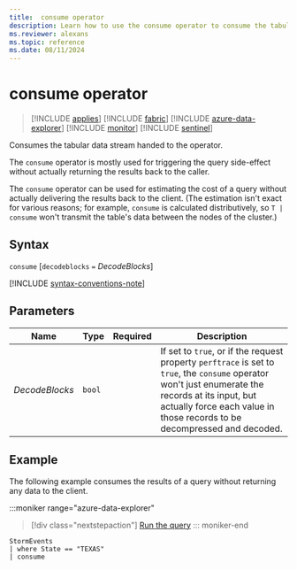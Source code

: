 ```yaml
---
title:  consume operator
description: Learn how to use the consume operator to consume the tabular data stream handed to the operator.
ms.reviewer: alexans
ms.topic: reference
ms.date: 08/11/2024
---
```

# consume operator

> [!INCLUDE [applies](../includes/applies-to-version/applies.md)] [!INCLUDE [fabric](../includes/applies-to-version/fabric.md)] [!INCLUDE [azure-data-explorer](../includes/applies-to-version/azure-data-explorer.md)] [!INCLUDE [monitor](../includes/applies-to-version/monitor.md)] [!INCLUDE [sentinel](../includes/applies-to-version/sentinel.md)]

Consumes the tabular data stream handed to the operator.

The `consume` operator is mostly used for triggering the query side-effect without actually returning
the results back to the caller.

The `consume` operator can be used for estimating the
cost of a query without actually delivering the results back to the client.
(The estimation isn't exact for various reasons; for example, `consume`
is calculated distributively, so `T | consume` won't transmit the table's
data between the nodes of the cluster.)

## Syntax

`consume` [`decodeblocks` `=` *DecodeBlocks*]

[!INCLUDE [syntax-conventions-note](../includes/syntax-conventions-note.md)]

## Parameters

|Name|Type|Required|Description|
|--|--|--|--|
| *DecodeBlocks* | `bool` | | If set to `true`, or if the request property `perftrace` is set to `true`, the `consume` operator won't just enumerate the records at its input, but actually force each value in those records to be decompressed and decoded.|

## Example

The following example consumes the results of a query without returning any data to the client.

:::moniker range="azure-data-explorer"
> [!div class="nextstepaction"]
> <a href="https://dataexplorer.azure.com/clusters/help/databases/Samples?query=H4sIAAAAAAAAAwsuyS%2FKdS1LzSsp5qpRKM9ILUpVCC5JLElVsLVVUApxjXAMVgJKJOfnFZfmpgIAUnD8ni4AAAA%3D" target="_blank">Run the query</a>
::: moniker-end

```kusto
StormEvents
| where State == "TEXAS"
| consume
```